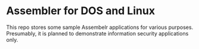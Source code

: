 # Assembler for DOS and Linux

This repo stores some sample Assembelr applications for various purposes. 
Presumably, it is planned to demonstrate information security applications only.
